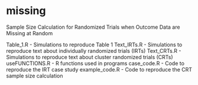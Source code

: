 # missing
Sample Size Calculation for Randomized Trials when Outcome Data are Missing at Random

Table_1.R - Simulations to reproduce Table 1
Text_IRTs.R - Simulations to reproduce text about individually randomized trials (IRTs)
Text_CRTs.R - Simulations to reproduce text about cluster randomized trials (CRTs)
useFUNCTIONS.R - R functions used in programs
case_code.R - Code to reproduce the IRT case study
example_code.R - Code to reproduce the CRT sample size calculation
